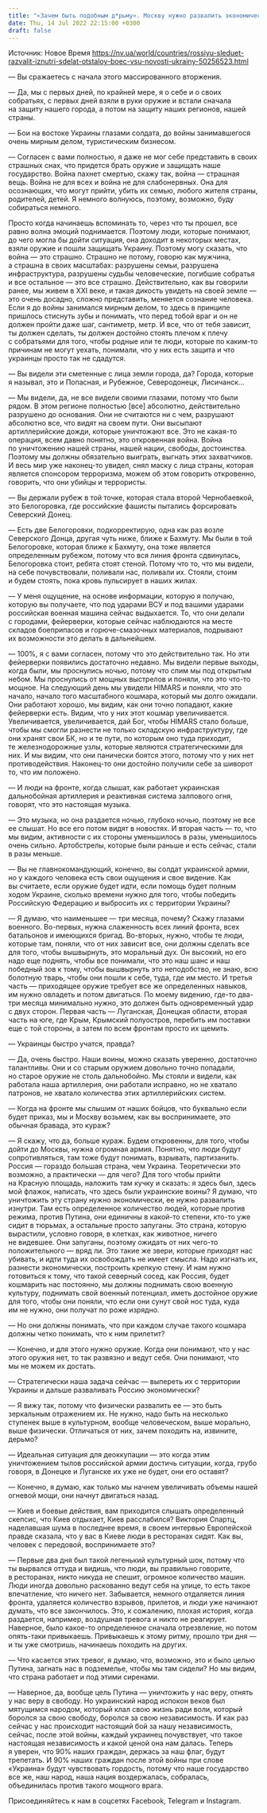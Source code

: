 ```yaml
---
title: "«Зачем быть подобным д*рьму». Москву нужно развалить экономически и цивилизационно, а не идти армией на нее — интервью с военным"
date: Thu, 14 Jul 2022 22:15:00 +0300
draft: false
---
```

Источник: Новое Время https://nv.ua/world/countries/rossiyu-sleduet-razvalit-iznutri-sdelat-otstaloy-boec-vsu-novosti-ukrainy-50256523.html


— Вы сражаетесь с начала этого массированного вторжения.

— Да, мы с первых дней, по крайней мере, я о себе и о своих собратьях, с первых дней взяли в руки оружие и встали сначала на защиту нашего города, а потом на защиту наших регионов, нашей страны.

— Бои на востоке Украины глазами солдата, до войны занимавшегося очень мирным делом, туристическим бизнесом.

— Согласен с вами полностью, я даже не мог себе представить в своих страшных снах, что придется брать оружие и защищать наше государство. Война пахнет смертью, скажу так, война — страшная вещь. Война не для всех и война не для слабонервных. Она для осознающих, что могут прийти, убить их семью, любого жителя страны, родителей, детей. Я немного волнуюсь, поэтому, возможно, буду собираться немного.

Просто когда начинаешь вспоминать то, через что ты прошел, все равно волна эмоций поднимается. Поэтому люди, которые понимают, до чего могла бы дойти ситуация, она доходит в некоторых местах, взяли оружие и пошли защищать Украину. Поэтому могу сказать, что война — это страшно. Страшно не потому, говорю как мужчина, а страшна в своих масштабах: разрушены семьи, разрушена инфраструктура, разрушены судьбы человеческие, погибшие собратья и все остальное — это все страшно. Действительно, как вы говорили ранее, мы живем в XXI веке, и такая дикость увидеть на своей земле — это очень досадно, сложно представить, меняется сознание человека. Если я до войны занимался мирным делом, то здесь в принципе пришлось стиснуть зубы и понимать, что перед тобой враг и он не должен пройти даже шаг, сантиметр, метр. И все, что от тебя зависит, ты должен сделать, ты должен достойно стоять плечом к плечу с собратьями для того, чтобы родные или те люди, которые по каким-то причинам не могут уехать, понимали, что у них есть защита и что украинцы просто так не сдадутся.

— Вы видели эти сметенные с лица земли города, да? Города, которые я называл, это и Попасная, и Рубежное, Северодонецк, Лисичанск…

— Мы видели, да, не все видели своими глазами, потому что были рядом. В этом регионе полностью [все] абсолютно, действительно разрушено до основания. Они не считаются ни с чем, разрушают абсолютно все, что видят на своем пути. Они высыпают артиллерийские дожди, которые уничтожают все. Это не какая-то операция, всем давно понятно, это откровенная война. Война по уничтожению нашей страны, нашей нации, свободы, достоинства. Поэтому мы должны обязательно выиграть, выгнать этих захватчиков. И весь мир уже наконец-то увидел, снял маску с лица страны, которая является спонсором терроризма, можем об этом говорить откровенно, говорить, что они убийцы и террористы.

— Вы держали рубеж в той точке, которая стала второй Чернобаевкой, это Белогоровка, где российские фашисты пытались форсировать Северский Донец.

— Есть две Белогоровки, подкорректирую, одна как раз возле Северского Донца, другая чуть ниже, ближе к Бахмуту. Мы были в той Белогоровке, которая ближе к Бахмуту, она тоже является определенным рубежом, потому что вся линия фронта сдвинулась, Белогоровка стоит, ребята стоят стеной. Потому что то, что мы видели, на себе почувствовали, поливали нас, поливали их. Стояли, стоим и будем стоять, пока кровь пульсирует в наших жилах.

— У меня ощущение, на основе информации, которую я получаю, которую вы получаете, что под ударами ВСУ и под вашими ударами российская военная машина сейчас выдыхается. То, что они делали с городами, фейерверки, которые сейчас наблюдаются на месте складов боеприпасов и горюче-смазочных материалов, подрывают их возможности это делать в дальнейшем.

— 100%, я с вами согласен, потому что это действительно так. Но эти фейерверки появились достаточно недавно. Мы видели первые выходы, когда были, мы проснулись ночью, потому что спим мы под открытым небом. Мы проснулись от мощных выстрелов и поняли, что это что-то мощное. На следующий день мы увидели HIMARS и поняли, что это начало, начало того масштабного кошмара, который мы долго ожидали. Они работают хорошо, мы видим, как они точно попадают, какие фейерверки есть. Видим, что у них этот кошмар увеличивается. Увеличивается, увеличивается, дай Бог, чтобы HIMARS стало больше, чтобы мы смогли разнести не только складскую инфраструктуру, где они хранят свои БК, но и те пути, по которым оно туда приходит, те железнодорожные узлы, которые являются стратегическими для них. И мы видим, что они панически боятся этого, потому что у них нет противодействия. Наконец-то они достойно получили себе за шиворот то, что им положено.

— И люди на фронте, когда слышат, как работает украинская дальнобойная артиллерия и реактивная система залпового огня, говорят, что это настоящая музыка.

— Это музыка, но она раздается ночью, глубоко ночью, поэтому не все ее слышат. Но все его потом видят в новостях. И вторая часть — то, что мы видим, активности с их стороны уменьшилось в разы, уменьшилось очень сильно. Артобстрелы, которые были раньше и есть сейчас, стали в разы меньше.

— Вы не главнокомандующий, конечно, вы солдат украинской армии, но у каждого человека есть свои ощущения и свое видение. Как вы считаете, если оружие будет идти, если помощь будет полным ходом Украине, сколько времени нужно для того, чтобы победить Российскую Федерацию и выбросить их с территории Украины?

— Я думаю, что наименьшее — три месяца, почему? Скажу глазами военного. Во-первых, нужна слаженность всех линий фронта, всех батальонов и имеющихся бригад. Во-вторых, нужно, чтобы те люди, которые там, поняли, что от них зависит все, они должны сделать все для того, чтобы вышвырнуть, это моральный дух. Он высокий, но его надо еще поднять, чтобы все понимали, что это наш шанс и наш победный зов к тому, чтобы вышвырнуть это неподобство, не знаю, всю болотную тварь, чтобы они пошли к себе, туда, где им место. И третья часть — приходящее оружие требует все же определенных навыков, им нужно овладеть и потом двигаться. По моему видению, где-то два-три месяца минимально нужно, это должен быть одновременный удар с двух сторон. Первая часть — Луганская, Донецкая области, вторая часть на юге, где Крым, Крымский полуостров, перебить им поставки еще с той стороны, а затем по всем фронтам просто их щемить.

— Украинцы быстро учатся, правда?

— Да, очень быстро. Наши воины, можно сказать уверенно, достаточно талантливы. Они и со старым оружием довольно точно попадали, но старое оружие не столь дальнобойно. Мы стояли и видели, как работала наша артиллерия, они работали исправно, но не хватало патронов, не хватало количества этих артиллерийских систем.

— Когда на фронте мы слышим от наших бойцов, что буквально если будет приказ, мы и Москву возьмем, как вы воспринимаете, это обычная бравада, это кураж?

— Я скажу, что да, больше кураж. Будем откровенны, для того, чтобы дойти до Москвы, нужна огромная армия. Понятно, что люди будут сопротивляться, там тоже будут понимать, взрывать, партизанить. Россия — гораздо большая страна, чем Украина. Теоретически это возможно, а практически — для чего? Для того чтобы прийти на Красную площадь, наложить там кучку и сказать: я здесь был, здесь мой флажок, написать, что здесь были украинские воины? Я думаю, что уничтожить эту страну нужно экономически, ее нужно развалить изнутри. Там есть определенное количество людей, которые против режима, против Путина, они единичны в какой-то степени, кто-то уже сидит в тюрьмах, а остальные просто запуганы. Это страна, которую вырастили, условно говоря, в клетках, как животное, ничего не видевшее. Они запуганы, поэтому ожидать от них чего-то положительного — вряд ли. Это такие же звери, которые приходят нас убивать, и идти туда их освобождать не имеет смысла. Надо изгнать их, разнести экономически, построить крепкую стену. И нам нужно готовиться к тому, что такой северный сосед, как Россия, будет кошмарить нас постоянно, мы должны поднимать свою военную культуру, поднимать свой военный потенциал, иметь достойное оружие для того, чтобы они поняли, что если они сунут свой нос туда, куда им не нужно, они получат по роже изрядно.

— Но они должны понимать, что при каждом случае такого кошмара должны четко понимать, что к ним прилетит?

— Конечно, и для этого нужно оружие. Когда они понимают, что у нас этого оружия нет, то так развязно и ведут себя. Они понимают, что мы не можем их достать.

— Стратегически наша задача сейчас — выпереть их с территории Украины и дальше разваливать Россию экономически?

— Я вижу так, потому что физически развалить ее — это быть зеркальным отражением их. Не нужно, надо быть на несколько ступенек выше в культурном, вообще человеческом, выше морально, выше физически. Отличаться от них, зачем походить на, извините, дерьмо?

— Идеальная ситуация для деоккупации — это когда этим уничтожением тылов российской армии достичь ситуации, когда, грубо говоря, в Донецке и Луганске их уже не будет, они его оставят?

— Конечно, я думаю, как только мы начнем увеличивать объемы нашей огневой мощи, они начнут двигаться назад.

— Киев и боевые действия, вам приходится слышать определенный скепсис, что Киев отдыхает, Киев расслабился? Виктория Спартц, наделавшая шума в последнее время, в своем интервью Европейской правде сказала, что у вас в Киеве люди в ресторанах сидят. Как вы, человек с передовой, воспринимаете это?

— Первые два дня был такой легенький культурный шок, потому что ты вырвался оттуда и видишь, что люди, вы правильно говорите, в ресторанах, никто никуда не спешит, огромное количество машин. Люди иногда довольно раскованно ведут себя на улице, то есть такое впечатление, что ничего нет. Забывается, немного отдаляется линия фронта, удаляется количество взрывов, прилетов, и люди уже начинают думать, что все закончилось. Это, к сожалению, плохая история, когда раздается, например, воздушная тревога и никто не реагирует. Наверное, было какое-то определенное сначала отрезвление, но потом опять-таки привыкаешь. Привыкаешь к этому ритму, прошло три дня — и ты уже смотришь, начинаешь походить на других.

— Что касается этих тревог, я думаю, что, возможно, это и было целью Путина, загнать нас в подземелье, чтобы мы там сидели? Но мы видим, что страна работает и под этими сиренами.

— Наверное, да, вообще цель Путина — уничтожить у нас веру, отнять у нас веру в свободу. Но украинский народ испокон веков был мятущимся народом, который клал свою жизнь ради воли, который боролся за свою свободу, боролся за свою независимость. И как раз сейчас у нас происходит настоящий бой за нашу независимость, сейчас, после этой войны, каждый украинец почувствует, что такое настоящая независимость и какой ценой она нам далась. Теперь я уверен, что 90% наших граждан, держась за наш флаг, будут трепетать. И 90% наших граждан после этой войны при слове «Украина» будут чувствовать гордость, потому что наше государство все же, наш народ, наша нация воздержалась, собралась, объединилась против такого мощного врага.

Присоединяйтесь к нам в соцсетях Facebook, Telegram и Instagram.
